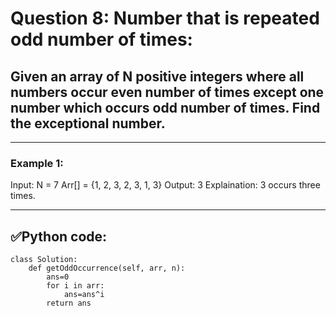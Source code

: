 # Question 8: Number that is repeated odd number of times:

## Given an array of N positive integers where all numbers occur even number of times except one number which occurs odd number of times. Find the exceptional number.

---
### Example 1:
Input:
N = 7
Arr[] = {1, 2, 3, 2, 3, 1, 3}
Output: 3
Explaination: 3 occurs three times.

---
## ✅Python code:

```
class Solution:
    def getOddOccurrence(self, arr, n):
        ans=0
        for i in arr:
            ans=ans^i
        return ans
```

